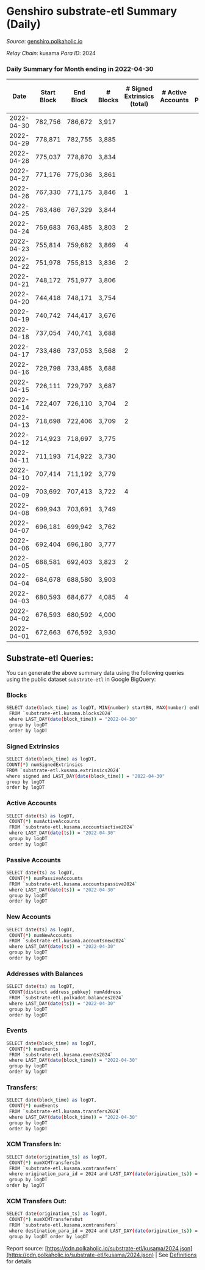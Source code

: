 # Genshiro substrate-etl Summary (Daily)

_Source_: [genshiro.polkaholic.io](https://genshiro.polkaholic.io)

*Relay Chain*: kusama
*Para ID*: 2024



### Daily Summary for Month ending in 2022-04-30


| Date | Start Block | End Block | # Blocks | # Signed Extrinsics (total) | # Active Accounts | # Passive | # New | # Addresses with Balances | # Events | # Transfers | # XCM Transfers In | # XCM Transfers Out | Issues | 
| ---- | ----------- | --------- | -------- | --------------------------- | ----------------- | --------- | ----- | ------------------------- | -------- | ----------- | ------------------ | ------------------- | ------ |
| 2022-04-30 | 782,756 | 786,672 | 3,917 |  |  |  |  | 23 | 7,841 |   |   |   |  |
| 2022-04-29 | 778,871 | 782,755 | 3,885 |  |  |  |  | 23 | 7,781 |   | 1  |   |  |
| 2022-04-28 | 775,037 | 778,870 | 3,834 |  |  |  |  | 23 | 7,685 |   | 2  |   |  |
| 2022-04-27 | 771,176 | 775,036 | 3,861 |  |  |  |  | 23 | 7,738 |   | 2  |   |  |
| 2022-04-26 | 767,330 | 771,175 | 3,846 | 1 |  |  |  | 23 | 7,731 |   | 6  |   |  |
| 2022-04-25 | 763,486 | 767,329 | 3,844 |  |  |  |  | 23 | 7,694 |   |   |   |  |
| 2022-04-24 | 759,683 | 763,485 | 3,803 | 2 |  |  |  | 23 | 7,620 |   |   |   |  |
| 2022-04-23 | 755,814 | 759,682 | 3,869 | 4 |  |  |  | 23 | 7,766 |   | 1  |   |  |
| 2022-04-22 | 751,978 | 755,813 | 3,836 | 2 |  |  |  | 23 | 7,691 |   | 1  |   |  |
| 2022-04-21 | 748,172 | 751,977 | 3,806 |  |  |  |  | 23 | 7,619 |   |   |   |  |
| 2022-04-20 | 744,418 | 748,171 | 3,754 |  |  |  |  | 23 | 7,519 |   | 1  |   |  |
| 2022-04-19 | 740,742 | 744,417 | 3,676 |  |  |  |  | 23 | 7,358 |   |   |   |  |
| 2022-04-18 | 737,054 | 740,741 | 3,688 |  |  |  |  | 23 | 7,387 |   | 1  |   |  |
| 2022-04-17 | 733,486 | 737,053 | 3,568 | 2 |  |  |  | 23 | 7,150 |   |   |   |  |
| 2022-04-16 | 729,798 | 733,485 | 3,688 |  |  |  |  | 23 | 7,382 |   |   |   |  |
| 2022-04-15 | 726,111 | 729,797 | 3,687 |  |  |  |  | 23 | 7,390 |   | 2  |   |  |
| 2022-04-14 | 722,407 | 726,110 | 3,704 | 2 |  |  |  | 23 | 7,442 |   | 4  |   |  |
| 2022-04-13 | 718,698 | 722,406 | 3,709 | 2 |  |  |  | 23 | 7,448 |   | 3  |   |  |
| 2022-04-12 | 714,923 | 718,697 | 3,775 |  |  |  |  | 23 | 7,571 |   | 3  |   |  |
| 2022-04-11 | 711,193 | 714,922 | 3,730 |  |  |  |  | 23 | 7,481 |   | 3  |   |  |
| 2022-04-10 | 707,414 | 711,192 | 3,779 |  |  |  |  | 23 | 7,569 |   | 1  |   |  |
| 2022-04-09 | 703,692 | 707,413 | 3,722 | 4 |  |  |  | 23 | 7,472 |   | 1  |   |  |
| 2022-04-08 | 699,943 | 703,691 | 3,749 |  |  |  |  | 23 | 7,519 |   | 3  |   |  |
| 2022-04-07 | 696,181 | 699,942 | 3,762 |  |  |  |  | 23 | 7,535 |   | 1  |   |  |
| 2022-04-06 | 692,404 | 696,180 | 3,777 |  |  |  |  | 23 | 7,565 |   | 1  |   |  |
| 2022-04-05 | 688,581 | 692,403 | 3,823 | 2 |  |  |  | 23 | 7,666 |   | 1  |   |  |
| 2022-04-04 | 684,678 | 688,580 | 3,903 |  |  |  |  | 23 | 7,817 |   | 1  |   |  |
| 2022-04-03 | 680,593 | 684,677 | 4,085 | 4 |  |  |  | 23 | 8,233 |   | 8  |   |  |
| 2022-04-02 | 676,593 | 680,592 | 4,000 |  |  |  |  | 23 | 8,027 |   | 4  |   |  |
| 2022-04-01 | 672,663 | 676,592 | 3,930 |  |  |  |  | 23 | 7,866 |   |   |   |  |

## Substrate-etl Queries:
You can generate the above summary data using the following queries using the public dataset `substrate-etl` in Google BigQuery:

### Blocks
```bash
SELECT date(block_time) as logDT, MIN(number) startBN, MAX(number) endBN, COUNT(*) numBlocks 
 FROM `substrate-etl.kusama.blocks2024`  
 where LAST_DAY(date(block_time)) = "2022-04-30" 
 group by logDT 
 order by logDT
```

### Signed Extrinsics
```bash
SELECT date(block_time) as logDT, 
COUNT(*) numSignedExtrinsics 
FROM `substrate-etl.kusama.extrinsics2024`  
where signed and LAST_DAY(date(block_time)) = "2022-04-30" 
group by logDT 
order by logDT
```

### Active Accounts
```bash
SELECT date(ts) as logDT, 
 COUNT(*) numActiveAccounts 
 FROM `substrate-etl.kusama.accountsactive2024` 
 where LAST_DAY(date(ts)) = "2022-04-30" 
 group by logDT 
 order by logDT
```

### Passive Accounts
```bash
SELECT date(ts) as logDT, 
 COUNT(*) numPassiveAccounts 
 FROM `substrate-etl.kusama.accountspassive2024` 
 where LAST_DAY(date(ts)) = "2022-04-30" 
 group by logDT 
 order by logDT
```

### New Accounts
```bash
SELECT date(ts) as logDT, 
 COUNT(*) numNewAccounts 
 FROM `substrate-etl.kusama.accountsnew2024` 
 where LAST_DAY(date(ts)) = "2022-04-30" 
 group by logDT
 order by logDT
```

### Addresses with Balances
```bash
SELECT date(ts) as logDT,
 COUNT(distinct address_pubkey) numAddress 
 FROM `substrate-etl.polkadot.balances2024` 
 where LAST_DAY(date(ts)) = "2022-04-30" 
 group by logDT 
 order by logDT
```

### Events
```bash
SELECT date(block_time) as logDT, 
 COUNT(*) numEvents 
 FROM `substrate-etl.kusama.events2024` 
 where LAST_DAY(date(block_time)) = "2022-04-30" 
 group by logDT 
 order by logDT
```

### Transfers:
```bash
SELECT date(block_time) as logDT, 
 COUNT(*) numEvents 
 FROM `substrate-etl.kusama.transfers2024` 
 where LAST_DAY(date(block_time)) = "2022-04-30" 
 group by logDT 
 order by logDT
```

### XCM Transfers In:
```bash
SELECT date(origination_ts) as logDT, 
 COUNT(*) numXCMTransfersIn 
 FROM `substrate-etl.kusama.xcmtransfers` 
 where origination_para_id = 2024 and LAST_DAY(date(origination_ts)) = "2022-04-30" 
 group by logDT 
order by logDT
```

### XCM Transfers Out:
```bash
SELECT date(origination_ts) as logDT, 
 COUNT(*) numXCMTransfersOut 
 FROM `substrate-etl.kusama.xcmtransfers` 
 where destination_para_id = 2024 and LAST_DAY(date(origination_ts)) = "2022-04-30" 
 group by logDT order by logDT
```


Report source: [https://cdn.polkaholic.io/substrate-etl/kusama/2024.json](https://cdn.polkaholic.io/substrate-etl/kusama/2024.json) | See [Definitions](/DEFINITIONS.md) for details
